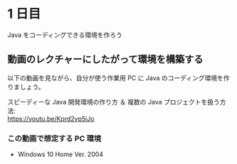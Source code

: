 # 1 日目

Java をコーディングできる環境を作ろう

## 動画のレクチャーにしたがって環境を構築する

以下の動画を見ながら、自分が使う作業用 PC に Java のコーディング環境を作りましょう。

スピーディーな Java 開発環境の作り方 ＆ 複数の Java プロジェクトを扱う方法:  
https://youtu.be/Kprd2vp5iJo

### この動画で想定する PC 環境

- Windows 10 Home Ver. 2004
